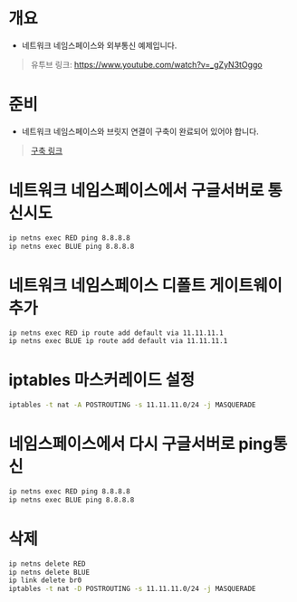 # 개요
* 네트워크 네임스페이스와 외부통신 예제입니다.
> 유투브 링크: https://www.youtube.com/watch?v=_gZyN3tOggo

# 준비
* 네트워크 네임스페이스와 브릿지 연결이 구축이 완료되어 있어야 합니다.
> [구축 링크](../network_namespace_bridge/Readme.md)

# 네트워크 네임스페이스에서 구글서버로 통신시도
```sh
ip netns exec RED ping 8.8.8.8
ip netns exec BLUE ping 8.8.8.8
```

# 네트워크 네임스페이스 디폴트 게이트웨이 추가
```sh
ip netns exec RED ip route add default via 11.11.11.1
ip netns exec BLUE ip route add default via 11.11.11.1
```

# iptables 마스커레이드 설정
```sh
iptables -t nat -A POSTROUTING -s 11.11.11.0/24 -j MASQUERADE
```

# 네임스페이스에서 다시 구글서버로 ping통신
```sh
ip netns exec RED ping 8.8.8.8
ip netns exec BLUE ping 8.8.8.8
```

# 삭제
```sh
ip netns delete RED
ip netns delete BLUE
ip link delete br0
iptables -t nat -D POSTROUTING -s 11.11.11.0/24 -j MASQUERADE
```